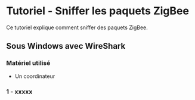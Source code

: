 # Tutoriel - Sniffer les paquets ZigBee

Ce tutoriel explique comment sniffer des paquets ZigBee.

## Sous Windows avec WireShark

### Matériel utilisé

* Un coordinateur

### 1 - xxxxx
